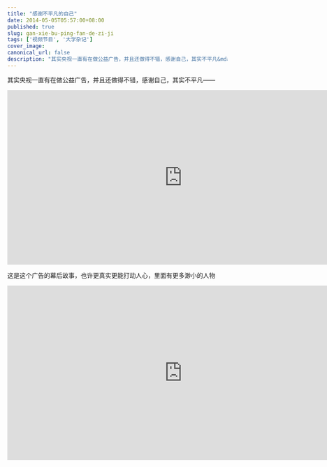 ```yaml
---
title: "感谢不平凡的自己"
date: 2014-05-05T05:57:00+08:00
published: true
slug: gan-xie-bu-ping-fan-de-zi-ji
tags: ['视频节目', '大学杂记']
cover_image: 
canonical_url: false
description: "其实央视一直有在做公益广告，并且还做得不错，感谢自己，其实不平凡&mdash;&mdash;"
---
```




其实央视一直有在做公益广告，并且还做得不错，感谢自己，其实不平凡&mdash;&mdash;

<iframe height=400 width=800 src='http://player.youku.com/embed/XNDAyNzg3NjQxNg==' frameborder=0 'allowfullscreen'></iframe>

这是这个广告的幕后故事，也许更真实更能打动人心，里面有更多渺小的人物

<iframe height=400 width=800 src='http://player.youku.com/embed/XNjY4OTQyMDYw' frameborder=0 'allowfullscreen'></iframe>
